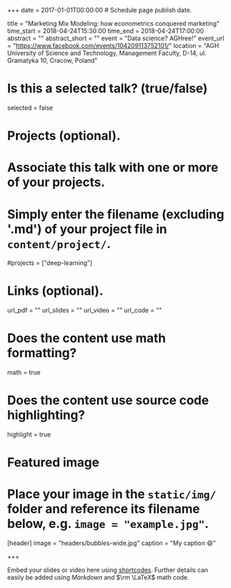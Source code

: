 +++
date = 2017-01-01T00:00:00  # Schedule page publish date.

title = "Marketing Mix Modeling: how econometrics conquered marketing"
time_start = 2018-04-24T15:30:00
time_end = 2018-04-24T17:00:00
abstract = ""
abstract_short = ""
event = "Data science? AGHree!"
event_url = "https://www.facebook.com/events/104209113752101/"
location = "AGH University of Science and Technology, Management Faculty, D-14, ul. Gramatyka 10, Cracow, Poland"

# Is this a selected talk? (true/false)
selected = false

# Projects (optional).
#   Associate this talk with one or more of your projects.
#   Simply enter the filename (excluding '.md') of your project file in `content/project/`.
#projects = ["deep-learning"]

# Links (optional).
url_pdf = ""
url_slides = ""
url_video = ""
url_code = ""

# Does the content use math formatting?
math = true

# Does the content use source code highlighting?
highlight = true

# Featured image
# Place your image in the `static/img/` folder and reference its filename below, e.g. `image = "example.jpg"`.
[header]
image = "headers/bubbles-wide.jpg"
caption = "My caption :smile:"

+++

Embed your slides or video here using [shortcodes](https://sourcethemes.com/academic/post/writing-markdown-latex/). Further details can easily be added using *Markdown* and $\rm \LaTeX$ math code.
